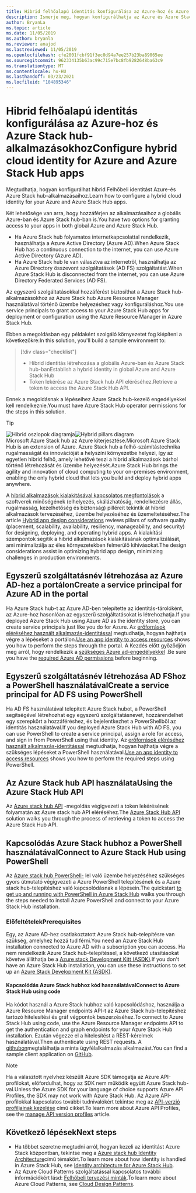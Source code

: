 ```yaml
---
title: Hibrid felhőalapú identitás konfigurálása az Azure-hoz és Azure Stack hub-alkalmazásokhoz
description: Ismerje meg, hogyan konfigurálhatja az Azure és Azure Stack hub-alkalmazások hibrid felhőalapú identitását.
author: BryanLa
ms.topic: article
ms.date: 11/05/2019
ms.author: bryanla
ms.reviewer: anajod
ms.lastreviewed: 11/05/2019
ms.openlocfilehash: cfe2001fcbf91f3ec0d94a7ee257b23ba89065ee
ms.sourcegitcommit: 962334135b63ac99c715e7bc8fb9282648ba63c9
ms.translationtype: MT
ms.contentlocale: hu-HU
ms.lasthandoff: 03/23/2021
ms.locfileid: "104895346"
---
```

# <a name="configure-hybrid-cloud-identity-for-azure-and-azure-stack-hub-apps"></a><span data-ttu-id="3f5e4-103">Hibrid felhőalapú identitás konfigurálása az Azure-hoz és Azure Stack hub-alkalmazásokhoz</span><span class="sxs-lookup"><span data-stu-id="3f5e4-103">Configure hybrid cloud identity for Azure and Azure Stack Hub apps</span></span>

<span data-ttu-id="3f5e4-104">Megtudhatja, hogyan konfigurálhat hibrid Felhőbeli identitást Azure-és Azure Stack hub-alkalmazásaihoz.</span><span class="sxs-lookup"><span data-stu-id="3f5e4-104">Learn how to configure a hybrid cloud identity for your Azure and Azure Stack Hub apps.</span></span>

<span data-ttu-id="3f5e4-105">Két lehetősége van arra, hogy hozzáférjen az alkalmazásaihoz a globális Azure-ban és Azure Stack hub-ban is.</span><span class="sxs-lookup"><span data-stu-id="3f5e4-105">You have two options for granting access to your apps in both global Azure and Azure Stack Hub.</span></span>

 * <span data-ttu-id="3f5e4-106">Ha Azure Stack hub folyamatos internetkapcsolattal rendelkezik, használhatja a Azure Active Directory (Azure AD).</span><span class="sxs-lookup"><span data-stu-id="3f5e4-106">When Azure Stack Hub has a continuous connection to the internet, you can use Azure Active Directory (Azure AD).</span></span>
 * <span data-ttu-id="3f5e4-107">Ha Azure Stack hub le van választva az internetről, használhatja az Azure Directory összevont szolgáltatások (AD FS) szolgáltatást.</span><span class="sxs-lookup"><span data-stu-id="3f5e4-107">When Azure Stack Hub is disconnected from the internet, you can use Azure Directory Federated Services (AD FS).</span></span>

<span data-ttu-id="3f5e4-108">Az egyszerű szolgáltatásokkal hozzáférést biztosíthat a Azure Stack hub-alkalmazásokhoz az Azure Stack hub Azure Resource Manager használatával történő üzembe helyezéshez vagy konfiguráláshoz.</span><span class="sxs-lookup"><span data-stu-id="3f5e4-108">You use service principals to grant access to your Azure Stack Hub apps for deployment or configuration using the Azure Resource Manager in Azure Stack Hub.</span></span>

<span data-ttu-id="3f5e4-109">Ebben a megoldásban egy példaként szolgáló környezetet fog kiépíteni a következőkre:</span><span class="sxs-lookup"><span data-stu-id="3f5e4-109">In this solution, you'll build a sample environment to:</span></span>

> [!div class="checklist"]
> - <span data-ttu-id="3f5e4-110">Hibrid identitás létrehozása a globális Azure-ban és Azure Stack hub-ban</span><span class="sxs-lookup"><span data-stu-id="3f5e4-110">Establish a hybrid identity in global Azure and Azure Stack Hub</span></span>
> - <span data-ttu-id="3f5e4-111">Token lekérése az Azure Stack hub API eléréséhez.</span><span class="sxs-lookup"><span data-stu-id="3f5e4-111">Retrieve a token to access the Azure Stack Hub API.</span></span>

<span data-ttu-id="3f5e4-112">Ennek a megoldásnak a lépéseihez Azure Stack hub-kezelő engedélyekkel kell rendelkeznie.</span><span class="sxs-lookup"><span data-stu-id="3f5e4-112">You must have Azure Stack Hub operator permissions for the steps in this solution.</span></span>

> [!Tip]  
> <span data-ttu-id="3f5e4-113">![Hibrid oszlopok diagramja](./media/solution-deployment-guide-cross-cloud-scaling/hybrid-pillars.png)</span><span class="sxs-lookup"><span data-stu-id="3f5e4-113">![Hybrid pillars diagram](./media/solution-deployment-guide-cross-cloud-scaling/hybrid-pillars.png)</span></span>  
> <span data-ttu-id="3f5e4-114">Microsoft Azure Stack hub az Azure kiterjesztése.</span><span class="sxs-lookup"><span data-stu-id="3f5e4-114">Microsoft Azure Stack Hub is an extension of Azure.</span></span> <span data-ttu-id="3f5e4-115">Azure Stack hub a felhő-számítástechnika rugalmasságát és innovációját a helyszíni környezetbe helyezi, így az egyetlen hibrid felhő, amely lehetővé teszi a hibrid alkalmazások bárhol történő létrehozását és üzembe helyezését.</span><span class="sxs-lookup"><span data-stu-id="3f5e4-115">Azure Stack Hub brings the agility and innovation of cloud computing to your on-premises environment, enabling the only hybrid cloud that lets you build and deploy hybrid apps anywhere.</span></span>  
> 
> <span data-ttu-id="3f5e4-116">A [hibrid alkalmazások kialakításával kapcsolatos megfontolások](overview-app-design-considerations.md) a szoftverek minőségének (elhelyezés, skálázhatóság, rendelkezésre állás, rugalmasság, kezelhetőség és biztonság) pilléreit tekintik át hibrid alkalmazások tervezéséhez, üzembe helyezéséhez és üzemeltetéséhez.</span><span class="sxs-lookup"><span data-stu-id="3f5e4-116">The article [Hybrid app design considerations](overview-app-design-considerations.md) reviews pillars of software quality (placement, scalability, availability, resiliency, manageability, and security) for designing, deploying, and operating hybrid apps.</span></span> <span data-ttu-id="3f5e4-117">A kialakítási szempontok segítik a hibrid alkalmazások kialakításának optimalizálását, ami minimalizálja az éles környezetekben felmerülő kihívásokat.</span><span class="sxs-lookup"><span data-stu-id="3f5e4-117">The design considerations assist in optimizing hybrid app design, minimizing challenges in production environments.</span></span>

## <a name="create-a-service-principal-for-azure-ad-in-the-portal"></a><span data-ttu-id="3f5e4-118">Egyszerű szolgáltatásnév létrehozása az Azure AD-hez a portálon</span><span class="sxs-lookup"><span data-stu-id="3f5e4-118">Create a service principal for Azure AD in the portal</span></span>

<span data-ttu-id="3f5e4-119">Ha Azure Stack hub-t az Azure AD-ben telepítette az identitás-tárolóként, az Azure-hoz hasonlóan az egyszerű szolgáltatásokat is létrehozhatja.</span><span class="sxs-lookup"><span data-stu-id="3f5e4-119">If you deployed Azure Stack Hub using Azure AD as the identity store, you can create service principals just like you do for Azure.</span></span> <span data-ttu-id="3f5e4-120">Az [erőforrások eléréséhez használt alkalmazás-identitással](/azure-stack/operator/azure-stack-create-service-principals#manage-an-azure-ad-app-identity) megtudhatja, hogyan hajthatja végre a lépéseket a portálon.</span><span class="sxs-lookup"><span data-stu-id="3f5e4-120">[Use an app identity to access resources](/azure-stack/operator/azure-stack-create-service-principals#manage-an-azure-ad-app-identity) shows you how to perform the steps through the portal.</span></span> <span data-ttu-id="3f5e4-121">A Kezdés előtt győződjön meg arról, hogy rendelkezik a [szükséges Azure ad-engedélyekkel](/azure/azure-resource-manager/resource-group-create-service-principal-portal#required-permissions) .</span><span class="sxs-lookup"><span data-stu-id="3f5e4-121">Be sure you have the [required Azure AD permissions](/azure/azure-resource-manager/resource-group-create-service-principal-portal#required-permissions) before beginning.</span></span>

## <a name="create-a-service-principal-for-ad-fs-using-powershell"></a><span data-ttu-id="3f5e4-122">Egyszerű szolgáltatásnév létrehozása AD FShoz a PowerShell használatával</span><span class="sxs-lookup"><span data-stu-id="3f5e4-122">Create a service principal for AD FS using PowerShell</span></span>

<span data-ttu-id="3f5e4-123">Ha AD FS használatával telepített Azure Stack hubot, a PowerShell segítségével létrehozhat egy egyszerű szolgáltatásnevet, hozzárendelhet egy szerepkört a hozzáféréshez, és bejelentkezhet a PowerShellből az identitás használatával.</span><span class="sxs-lookup"><span data-stu-id="3f5e4-123">If you deployed Azure Stack Hub with AD FS, you can use PowerShell to create a service principal, assign a role for access, and sign in from PowerShell using that identity.</span></span> <span data-ttu-id="3f5e4-124">Az [erőforrások eléréséhez használt alkalmazás-identitással](/azure-stack/operator/azure-stack-create-service-principals#manage-an-ad-fs-app-identity) megtudhatja, hogyan hajthatja végre a szükséges lépéseket a PowerShell használatával.</span><span class="sxs-lookup"><span data-stu-id="3f5e4-124">[Use an app identity to access resources](/azure-stack/operator/azure-stack-create-service-principals#manage-an-ad-fs-app-identity) shows you how to perform the required steps using PowerShell.</span></span>

## <a name="using-the-azure-stack-hub-api"></a><span data-ttu-id="3f5e4-125">Az Azure Stack hub API használata</span><span class="sxs-lookup"><span data-stu-id="3f5e4-125">Using the Azure Stack Hub API</span></span>

<span data-ttu-id="3f5e4-126">Az [Azure stack hub API](/azure-stack/user/azure-stack-rest-api-use)  -megoldás végigvezeti a token lekérésének folyamatán az Azure stack hub API eléréséhez.</span><span class="sxs-lookup"><span data-stu-id="3f5e4-126">The [Azure Stack Hub API](/azure-stack/user/azure-stack-rest-api-use)  solution walks you through the process of retrieving a token to access the Azure Stack Hub API.</span></span>

## <a name="connect-to-azure-stack-hub-using-powershell"></a><span data-ttu-id="3f5e4-127">Kapcsolódás Azure Stack hubhoz a PowerShell használatával</span><span class="sxs-lookup"><span data-stu-id="3f5e4-127">Connect to Azure Stack Hub using PowerShell</span></span>

<span data-ttu-id="3f5e4-128">Az [Azure stack hub PowerShell-](/azure-stack/operator/azure-stack-powershell-install) lel való üzembe helyezéséhez szükséges gyors útmutató végigvezeti a Azure PowerShell telepítésének és a Azure stack hub-telepítéshez való kapcsolódásnak a lépésein.</span><span class="sxs-lookup"><span data-stu-id="3f5e4-128">The quickstart [to get up and running with PowerShell in Azure Stack Hub](/azure-stack/operator/azure-stack-powershell-install) walks you through the steps needed to install Azure PowerShell and connect to your Azure Stack Hub installation.</span></span>

### <a name="prerequisites"></a><span data-ttu-id="3f5e4-129">Előfeltételek</span><span class="sxs-lookup"><span data-stu-id="3f5e4-129">Prerequisites</span></span>

<span data-ttu-id="3f5e4-130">Egy, az Azure AD-hez csatlakoztatott Azure Stack hub-telepítésre van szükség, amelyhez hozzá tud férni.</span><span class="sxs-lookup"><span data-stu-id="3f5e4-130">You need an Azure Stack Hub installation connected to Azure AD with a subscription you can access.</span></span> <span data-ttu-id="3f5e4-131">Ha nem rendelkezik Azure Stack hub-telepítéssel, a következő utasításokat követve állíthatja be a [Azure stack Development Kitt (ASDK)](/azure-stack/asdk/asdk-install).</span><span class="sxs-lookup"><span data-stu-id="3f5e4-131">If you don't have an Azure Stack Hub installation, you can use these instructions to set up an [Azure Stack Development Kit (ASDK)](/azure-stack/asdk/asdk-install).</span></span>

#### <a name="connect-to-azure-stack-hub-using-code"></a><span data-ttu-id="3f5e4-132">Kapcsolódás Azure Stack hubhoz kód használatával</span><span class="sxs-lookup"><span data-stu-id="3f5e4-132">Connect to Azure Stack Hub using code</span></span>

<span data-ttu-id="3f5e4-133">Ha kódot használ a Azure Stack hubhoz való kapcsolódáshoz, használja a Azure Resource Manager endpoints API-t az Azure Stack hub-telepítéshez tartozó hitelesítési és gráf végpontok beszerzéséhez.</span><span class="sxs-lookup"><span data-stu-id="3f5e4-133">To connect to Azure Stack Hub using code, use the Azure Resource Manager endpoints API to get the authentication and graph endpoints for your Azure Stack Hub installation.</span></span> <span data-ttu-id="3f5e4-134">Ezután végezze el a hitelesítést a REST-kérelmek használatával.</span><span class="sxs-lookup"><span data-stu-id="3f5e4-134">Then authenticate using REST requests.</span></span> <span data-ttu-id="3f5e4-135">A [githubon](https://github.com/shriramnat/HybridARMApplication)megtalálhatja a minta ügyfélalkalmazás alkalmazást.</span><span class="sxs-lookup"><span data-stu-id="3f5e4-135">You can find a sample client application on [GitHub](https://github.com/shriramnat/HybridARMApplication).</span></span>

>[!Note]
><span data-ttu-id="3f5e4-136">Ha a választott nyelvhez készült Azure SDK támogatja az Azure API-profilokat, előfordulhat, hogy az SDK nem működik együtt Azure Stack hub-val.</span><span class="sxs-lookup"><span data-stu-id="3f5e4-136">Unless the Azure SDK for your language of choice supports Azure API Profiles, the SDK may not work with Azure Stack Hub.</span></span> <span data-ttu-id="3f5e4-137">Az Azure API-profilokkal kapcsolatos további tudnivalókért tekintse meg az [API-verzió profiljainak kezelése](/azure-stack/user/azure-stack-version-profiles) című cikket.</span><span class="sxs-lookup"><span data-stu-id="3f5e4-137">To learn more about Azure API Profiles, see the [manage API version profiles](/azure-stack/user/azure-stack-version-profiles) article.</span></span>

## <a name="next-steps"></a><span data-ttu-id="3f5e4-138">Következő lépések</span><span class="sxs-lookup"><span data-stu-id="3f5e4-138">Next steps</span></span>

- <span data-ttu-id="3f5e4-139">Ha többet szeretne megtudni arról, hogyan kezeli az identitást Azure Stack központban, tekintse meg a [Azure stack hub Identity Architecture](/azure-stack/operator/azure-stack-identity-architecture)című témakört.</span><span class="sxs-lookup"><span data-stu-id="3f5e4-139">To learn more about how identity is handled in Azure Stack Hub, see [Identity architecture for Azure Stack Hub](/azure-stack/operator/azure-stack-identity-architecture).</span></span>
- <span data-ttu-id="3f5e4-140">Az Azure Cloud Patterns szolgáltatással kapcsolatos további információkért lásd: [Felhőbeli tervezési minták](/azure/architecture/patterns).</span><span class="sxs-lookup"><span data-stu-id="3f5e4-140">To learn more about Azure Cloud Patterns, see [Cloud Design Patterns](/azure/architecture/patterns).</span></span>
